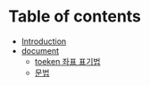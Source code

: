 # Table of contents

* [Introduction](README.md)
* [document](document/README.md)
  * [toeken 좌표 표기법](document/token-좌표-표기법.md)
  * [문법](document/문법.md)

